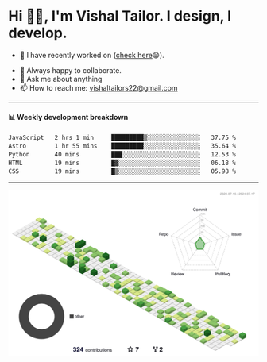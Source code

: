 # Hi 👋🏻, I'm Vishal Tailor. I design, I develop.

- 🔭 I have recently worked on ([check here](https://vishaltailor.com)😁).
<!-- - 🎦 Currently watching: JavaScript: The Hard Parts By Will Sentance. -->
- 👯 Always happy to collaborate.
- 💬 Ask me about anything
- 📫 How to reach me: <a href="mailto:vishaltailors22@gmail.com">vishaltailors22@gmail.com</a>

<hr /> 
<h4>📊 Weekly development breakdown</h4>
<!--START_SECTION:waka-->

```txt
JavaScript   2 hrs 1 min     █████████▒░░░░░░░░░░░░░░░   37.75 %
Astro        1 hr 55 mins    █████████░░░░░░░░░░░░░░░░   35.64 %
Python       40 mins         ███░░░░░░░░░░░░░░░░░░░░░░   12.53 %
HTML         19 mins         █▓░░░░░░░░░░░░░░░░░░░░░░░   06.18 %
CSS          19 mins         █▒░░░░░░░░░░░░░░░░░░░░░░░   05.98 %
```

<!--END_SECTION:waka-->
<hr /> 

![](./profile-3d-contrib/profile-green-animate.svg)
